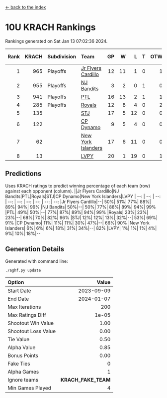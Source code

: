 [<- back to the index](readme.md)
# 10U KRACH Rankings
Rankings generated on Sat Jan 13 07:02:36 2024.

Rank|KRACH|Subdivision|Team|GP|W|L|T|OTW|OTL|SoS|Exp Wins|Win Diff
---:|---:|:---|:---|---:|---:|---:|---:|---:|---:|---:|---:|---:
1|965|Playoffs|[Jr Flyers Cardillo](https://gamesheetstats.com/seasons/3663/teams/140794/schedule)|12|11|1|0|1|0|101|11.9|0.0
2|955|Playoffs|[NJ Bandits](https://gamesheetstats.com/seasons/3663/teams/140807/schedule)|3|2|0|1|0|0|276|3.3|-0.0
3|941|Playoffs|[PTL](https://gamesheetstats.com/seasons/3663/teams/140791/schedule)|16|13|2|1|1|1|464|14.3|-0.0
4|285|Playoffs|[Royals](https://gamesheetstats.com/seasons/3663/teams/140796/schedule)|12|8|4|0|2|0|276|8.9|0.0
5|135||[STJ](https://gamesheetstats.com/seasons/3663/teams/140792/schedule)|17|5|12|0|0|2|593|5.9|0.0
6|122||[CP Dynamo](https://gamesheetstats.com/seasons/3663/teams/140795/schedule)|9|5|4|0|0|1|251|5.9|0.0
7|62||[New York Islanders](https://gamesheetstats.com/seasons/3663/teams/140793/schedule)|17|6|11|0|0|1|382|6.9|0.0
8|13||[LVPY](https://gamesheetstats.com/seasons/3663/teams/140790/schedule)|20|1|19|0|1|0|444|1.9|0.0

## Predictions
Uses KRACH ratings to predict winning percentage of each team (row) against each opponent (column).
||Jr Flyers Cardillo|NJ Bandits|PTL|Royals|STJ|CP Dynamo|New York Islanders|LVPY
| --: | --: | --: | --: | --: | --: | --: | --: | --: 
|Jr Flyers Cardillo|--| 50%| 51%| 77%| 88%| 89%| 94%| 99%
|NJ Bandits| 50%|--| 50%| 77%| 88%| 89%| 94%| 99%
|PTL| 49%| 50%|--| 77%| 87%| 89%| 94%| 99%
|Royals| 23%| 23%| 23%|--| 68%| 70%| 82%| 96%
|STJ| 12%| 12%| 13%| 32%|--| 53%| 69%| 91%
|CP Dynamo| 11%| 11%| 11%| 30%| 47%|--| 66%| 90%
|New York Islanders|  6%|  6%|  6%| 18%| 31%| 34%|--| 82%
|LVPY|  1%|  1%|  1%|  4%|  9%| 10%| 18%|--

## Generation Details

Generated with command line:
```
./aghf.py update
```

| Option | Value |
| :----- | ----: |
| Start Date | 2023-09-09 |
| End Date | 2024-01-07 |
| Max Iterations | 200 |
| Max Ratings Diff | 1e-05 |
| Shootout Win Value | 1.00 |
| Shootout Loss Value | 0.00 |
| Tie Value | 0.50 |
| Alpha Value | 0.85 |
| Bonus Points | 0.00 |
| Fake Ties | 0 |
| Alpha Games | 1 |
| Ignore teams | __KRACH_FAKE_TEAM__ |
| Min Games Played | 4 |

